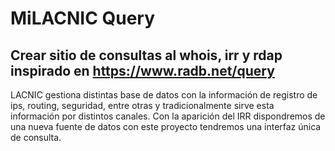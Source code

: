 # MiLACNIC Query
## Crear sitio de consultas al whois, irr y rdap inspirado en https://www.radb.net/query 
LACNIC gestiona distintas base de datos con la información de registro de ips, routing, seguridad, entre otras y tradicionalmente sirve esta información por distintos canales.
Con la aparición del IRR dispondremos de una nueva fuente de datos con este proyecto tendremos una interfaz única de consulta.
